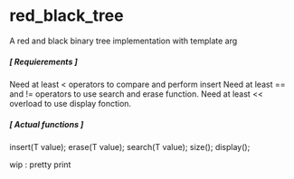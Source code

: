 # red_black_tree
A red and black binary tree implementation with template arg

##### [ Requierements ]
Need at least  <  operators to compare and perform insert
Need at least  == and  !=  operators to use search and erase function.
Need at least  << overload to use display fonction.

##### [ Actual functions ]
insert(T value);
erase(T value);
search(T value);
size();
display();

wip : pretty print
